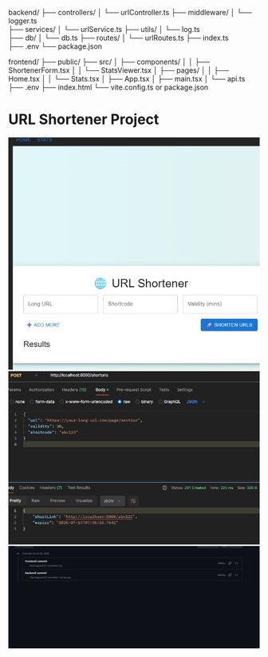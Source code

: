 backend/
├── controllers/
│   └── urlController.ts
├── middleware/
│   └── logger.ts        
├── services/
│   └── urlService.ts
├── utils/
│   └── log.ts           
├── db/
│   └── db.ts
├── routes/
│   └── urlRoutes.ts
├── index.ts             
├── .env
└── package.json


frontend/
├── public/
├── src/
│   ├── components/
│   │   ├── ShortenerForm.tsx
│   │   └── StatsViewer.tsx
│   ├── pages/
│   │   ├── Home.tsx
│   │   └── Stats.tsx
│   ├── App.tsx
│   ├── main.tsx
│   └── api.ts           
├── .env
├── index.html
└── vite.config.ts or package.json
# URL Shortener Project

![App Preview](assest/frontend.png)
![App Preview](assest/backend.png)
![App Preview](assest/commit.png)

